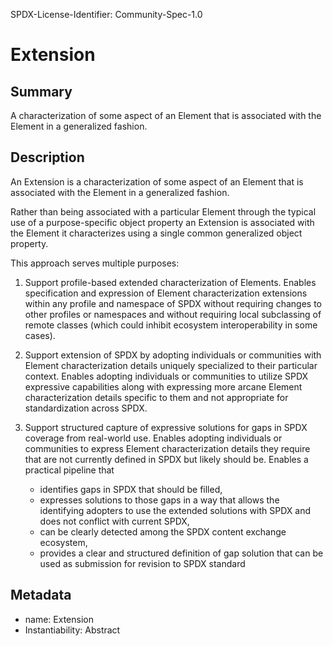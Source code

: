 SPDX-License-Identifier: Community-Spec-1.0

# Extension

## Summary

A characterization of some aspect of an Element that is associated with the Element in a generalized fashion.

## Description

An Extension is a characterization of some aspect of an Element that is associated with the Element in a generalized fashion.

Rather than being associated with a particular Element through the typical use of a purpose-specific object property an Extension is associated with the Element it characterizes using a single common generalized object property.

This approach serves multiple purposes:

1. Support profile-based extended characterization of Elements. Enables specification and expression of Element characterization extensions within any profile and namespace of SPDX without requiring changes to other profiles or namespaces and without requiring local subclassing of remote classes (which could inhibit ecosystem interoperability in some cases).

2. Support extension of SPDX by adopting individuals or communities with Element characterization details uniquely specialized to their particular context. Enables adopting individuals or communities to utilize SPDX expressive capabilities along with expressing more arcane Element characterization details specific to them and not appropriate for standardization across SPDX.

3. Support structured capture of expressive solutions for gaps in SPDX coverage from real-world use. Enables adopting individuals or communities to express Element characterization details they require that are not currently defined in SPDX but likely should be. Enables a practical pipeline that

    - identifies gaps in SPDX that should be filled,
    - expresses solutions to those gaps in a way that allows the identifying adopters to use the extended solutions with SPDX and does not conflict with current SPDX,
    - can be clearly detected among the SPDX content exchange ecosystem,
    - provides a clear and structured definition of gap solution that can be used as submission for revision to SPDX standard

## Metadata

- name: Extension
- Instantiability: Abstract
